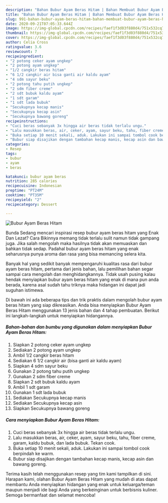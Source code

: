 ```yaml
---
description: "Bahan Bubur Ayam Beras Hitam | Bahan Membuat Bubur Ayam Beras Hitam Yang Enak dan Simpel"
title: "Bahan Bubur Ayam Beras Hitam | Bahan Membuat Bubur Ayam Beras Hitam Yang Enak dan Simpel"
slug: 991-bahan-bubur-ayam-beras-hitam-bahan-membuat-bubur-ayam-beras-hitam-yang-enak-dan-simpel
date: 2020-09-21T07:05:33.644Z
image: https://img-global.cpcdn.com/recipes/faef1f3d03f880d4/751x532cq70/bubur-ayam-beras-hitam-foto-resep-utama.jpg
thumbnail: https://img-global.cpcdn.com/recipes/faef1f3d03f880d4/751x532cq70/bubur-ayam-beras-hitam-foto-resep-utama.jpg
cover: https://img-global.cpcdn.com/recipes/faef1f3d03f880d4/751x532cq70/bubur-ayam-beras-hitam-foto-resep-utama.jpg
author: Celia Cross
ratingvalue: 3.6
reviewcount: 7
recipeingredient:
- "2 potong ceker ayam ungkep"
- "2 potong ayam ungkep"
- "1/2 cangkir beras hitam"
- "6 1/2 cangkir air bisa ganti air kaldu ayam"
- "4 sdm sayur beku"
- "2 potong tahu putih ungkep"
- "2 sdm fiber creme"
- "2 sdt bubuk kaldu ayam"
- "1 sdt garam"
- "1 sdt lada bubuk"
- "Secukupnya kecap manis"
- "Secukupnya kecap asin"
- "Secukupnya bawang goreng"
recipeinstructions:
- "Cuci beras sebanyak 3x hingga air beras tidak terlalu ungu."
- "Lalu masukkan beras, air, ceker, ayam, sayur beku, tahu, fiber creme, garam, kaldu bubuk, dan lada bubuk. Tekan cook."
- "Buka setiap 10 menit sekali, aduk. Lakukan ini sampai tombol cook berpindah ke warm."
- "Bubur siap disajikan dengan tambahan kecap manis, kecap asin dan bawang goreng."
categories:
- Resep
tags:
- bubur
- ayam
- beras

katakunci: bubur ayam beras 
nutrition: 285 calories
recipecuisine: Indonesian
preptime: "PT24M"
cooktime: "PT35M"
recipeyield: "2"
recipecategory: Dessert

---
```



![Bubur Ayam Beras Hitam](https://img-global.cpcdn.com/recipes/faef1f3d03f880d4/751x532cq70/bubur-ayam-beras-hitam-foto-resep-utama.jpg)

Bunda Sedang mencari inspirasi resep bubur ayam beras hitam yang Enak Dan Lezat? Cara Bikinnya memang tidak terlalu sulit namun tidak gampang juga. Jika salah mengolah maka hasilnya tidak akan memuaskan dan bahkan tidak sedap. Padahal bubur ayam beras hitam yang enak seharusnya punya aroma dan rasa yang bisa memancing selera kita.



Banyak hal yang sedikit banyak mempengaruhi kualitas rasa dari bubur ayam beras hitam, pertama dari jenis bahan, lalu pemilihan bahan segar sampai cara mengolah dan menghidangkannya. Tidak usah pusing kalau hendak menyiapkan bubur ayam beras hitam yang enak di mana pun anda berada, karena asal sudah tahu triknya maka hidangan ini dapat jadi suguhan istimewa.


Di bawah ini ada beberapa tips dan trik praktis dalam mengolah bubur ayam beras hitam yang siap dikreasikan. Anda bisa menyiapkan Bubur Ayam Beras Hitam menggunakan 13 jenis bahan dan 4 tahap pembuatan. Berikut ini langkah-langkah untuk menyiapkan hidangannya.

<!--inarticleads1-->

##### Bahan-bahan dan bumbu yang digunakan dalam menyiapkan Bubur Ayam Beras Hitam:

1. Siapkan 2 potong ceker ayam ungkep
1. Sediakan 2 potong ayam ungkep
1. Ambil 1/2 cangkir beras hitam
1. Sediakan 6 1/2 cangkir air (bisa ganti air kaldu ayam)
1. Siapkan 4 sdm sayur beku
1. Gunakan 2 potong tahu putih ungkep
1. Gunakan 2 sdm fiber creme
1. Siapkan 2 sdt bubuk kaldu ayam
1. Ambil 1 sdt garam
1. Gunakan 1 sdt lada bubuk
1. Sediakan Secukupnya kecap manis
1. Sediakan Secukupnya kecap asin
1. Siapkan Secukupnya bawang goreng




<!--inarticleads2-->

##### Cara menyiapkan Bubur Ayam Beras Hitam:

1. Cuci beras sebanyak 3x hingga air beras tidak terlalu ungu.
1. Lalu masukkan beras, air, ceker, ayam, sayur beku, tahu, fiber creme, garam, kaldu bubuk, dan lada bubuk. Tekan cook.
1. Buka setiap 10 menit sekali, aduk. Lakukan ini sampai tombol cook berpindah ke warm.
1. Bubur siap disajikan dengan tambahan kecap manis, kecap asin dan bawang goreng.




Terima kasih telah menggunakan resep yang tim kami tampilkan di sini. Harapan kami, olahan Bubur Ayam Beras Hitam yang mudah di atas dapat membantu Anda menyiapkan hidangan yang enak untuk keluarga/teman maupun menjadi ide bagi Anda yang berkeinginan untuk berbisnis kuliner. Semoga bermanfaat dan selamat mencoba!
